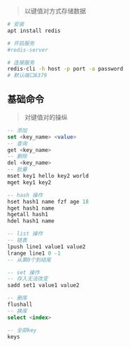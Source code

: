 <!-- 
title: Redis
sort: 
--> 

> 以键值对方式存储数据

```bash
# 安装
apt install redis

# 开启服务
#redis-server

# 连接服务
redis-cli -h host -p port -a password
# 默认端口6379
```

## 基础命令

> 对键值对的操纵

```sql
-- 添加
set <key_name> <value>
-- 查询
get <key_name>
-- 删除
del <key_name>
-- 批量
mset key1 hello key2 world
mget key1 key2

-- hash 操作
hset hash1 name fzf age 18
hget hash1 name
hgetall hash1
hdel hash1 name

-- list 操作
-- 链表
lpush line1 value1 value2
lrange line1 0 -1
-- 从第0个到结尾

-- set 操作
-- 存入无法改变
sadd set1 value1 value2

-- 删库
flushall
-- 换库
select <index>

-- 全部key
keys 
```

